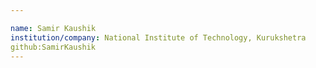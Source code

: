 ```yaml
---

name: Samir Kaushik
institution/company: National Institute of Technology, Kurukshetra
github:SamirKaushik
---
```

